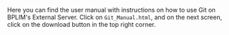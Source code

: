 Here you can find the user manual with instructions on how to use Git on BPLIM's External Server. Click on `Git_Manual.html`, and on the next screen, click on the download button in the top right corner.